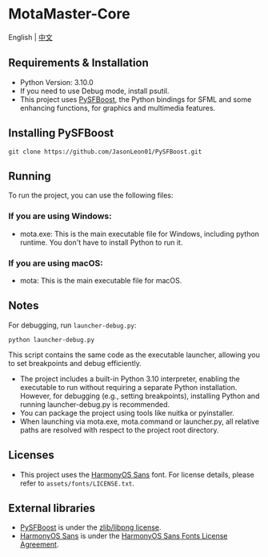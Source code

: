 # MotaMaster-Core

English | [中文](README-CN.md)

## Requirements & Installation
- Python Version: 3.10.0
- If you need to use Debug mode, install psutil.
- This project uses [PySFBoost](https://github.com/JasonLeon01/PySFBoost), the Python bindings for SFML and some enhancing functions, for graphics and multimedia features.

## Installing PySFBoost
```
git clone https://github.com/JasonLeon01/PySFBoost.git
```

## Running
To run the project, you can use the following files:

### If you are using Windows:
- mota.exe: This is the main executable file for Windows, including python runtime. You don't have to install Python to run it.

### If you are using macOS:
- mota: This is the main executable file for macOS.

## Notes
For debugging, run `launcher-debug.py`:

```
python launcher-debug.py
```

This script contains the same code as the executable launcher, allowing you to set breakpoints and debug efficiently.

- The project includes a built-in Python 3.10 interpreter, enabling the executable to run without requiring a separate Python installation. However, for debugging (e.g., setting breakpoints), installing Python and running launcher-debug.py is recommended.
- You can package the project using tools like nuitka or pyinstaller.
- When launching via mota.exe, mota.command or launcher.py, all relative paths are resolved with respect to the project root directory.

## Licenses
- This project uses the [HarmonyOS Sans](https://developer.huawei.com/images/download/general/HarmonyOS-Sans.zip) font. For license details, please refer to `assets/fonts/LICENSE.txt`.

## External libraries
- [PySFBoost](https://github.com/JasonLeon01/PySFBoost) is under the [zlib/libpng license](https://opensource.org/licenses/Zlib).
- [HarmonyOS Sans](https://developer.huawei.com/images/download/general/HarmonyOS-Sans.zip) is under the [HarmonyOS Sans Fonts License Agreement](assets/fonts/LICENSE.txt).
